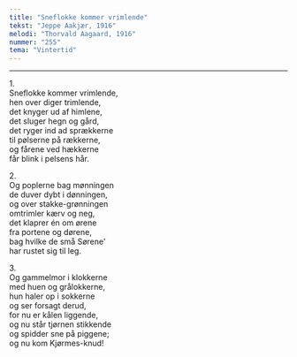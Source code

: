 ```yaml
---
title: "Sneflokke kommer vrimlende"
tekst: "Jeppe Aakjær, 1916"
melodi: "Thorvald Aagaard, 1916"
nummer: "255"
tema: "Vintertid"
---
```


***

1.<br>
Sneflokke kommer vrimlende,<br>
hen over diger trimlende,<br>
det knyger ud af himlene,<br>
det sluger hegn og gård,<br>
det ryger ind ad sprækkerne<br>
til pølserne på rækkerne,<br>
og fårene ved hækkerne<br>
får blink i pelsens hår.<br>

2.<br>
Og poplerne bag mønningen<br>
de duver dybt i dønningen,<br>
og over stakke-grønningen<br>
omtrimler kærv og neg,<br>
det klaprer én om ørene<br>
fra portene og dørene,<br>
bag hvilke de små Sørene'<br>
har rustet sig til leg.<br>

3.<br>
Og gammelmor i klokkerne<br>
med huen og grålokkerne,<br>
hun haler op i sokkerne<br>
og ser forsagt derud,<br>
for nu er kålen liggende,<br>
og nu står tjørnen stikkende<br>
og spidder sne på piggene;<br>
og nu kom Kjørmes-knud!<br>
